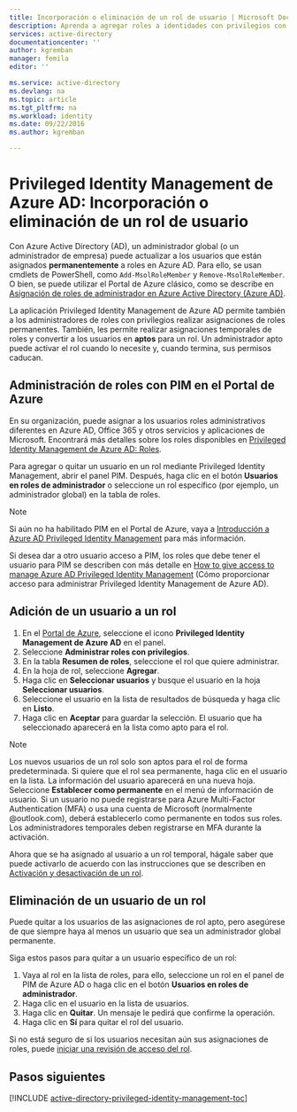 ```yaml
---
title: Incorporación o eliminación de un rol de usuario | Microsoft Docs
description: Aprenda a agregar roles a identidades con privilegios con la aplicación Privileged Identity Management de Azure Active Directory.
services: active-directory
documentationcenter: ''
author: kgremban
manager: femila
editor: ''

ms.service: active-directory
ms.devlang: na
ms.topic: article
ms.tgt_pltfrm: na
ms.workload: identity
ms.date: 09/22/2016
ms.author: kgremban

---
```

# Privileged Identity Management de Azure AD: Incorporación o eliminación de un rol de usuario
Con Azure Active Directory (AD), un administrador global (o un administrador de empresa) puede actualizar a los usuarios que están asignados **permanentemente** a roles en Azure AD. Para ello, se usan cmdlets de PowerShell, como `Add-MsolRoleMember` y `Remove-MsolRoleMember`. O bien, se puede utilizar el Portal de Azure clásico, como se describe en [Asignación de roles de administrador en Azure Active Directory (Azure AD)](active-directory-assign-admin-roles.md).

La aplicación Privileged Identity Management de Azure AD permite también a los administradores de roles con privilegios realizar asignaciones de roles permanentes. También, les permite realizar asignaciones temporales de roles y convertir a los usuarios en **aptos** para un rol. Un administrador apto puede activar el rol cuando lo necesite y, cuando termina, sus permisos caducan.

## Administración de roles con PIM en el Portal de Azure
En su organización, puede asignar a los usuarios roles administrativos diferentes en Azure AD, Office 365 y otros servicios y aplicaciones de Microsoft. Encontrará más detalles sobre los roles disponibles en [Privileged Identity Management de Azure AD: Roles](active-directory-privileged-identity-management-roles.md).

Para agregar o quitar un usuario en un rol mediante Privileged Identity Management, abrir el panel PIM. Después, haga clic en el botón **Usuarios en roles de administrador** o seleccione un rol específico (por ejemplo, un administrador global) en la tabla de roles.

> [!NOTE]
> Si aún no ha habilitado PIM en el Portal de Azure, vaya a [Introducción a Azure AD Privileged Identity Management](active-directory-privileged-identity-management-getting-started.md) para más información.
> 
> 

Si desea dar a otro usuario acceso a PIM, los roles que debe tener el usuario para PIM se describen con más detalle en [How to give access to manage Azure AD Privileged Identity Management](active-directory-privileged-identity-management-how-to-give-access-to-pim.md) (Cómo proporcionar acceso para administrar Privileged Identity Management de Azure AD).

## Adición de un usuario a un rol
1. En el [Portal de Azure](https://portal.azure.com/), seleccione el icono **Privileged Identity Management de Azure AD** en el panel.
2. Seleccione **Administrar roles con privilegios**.
3. En la tabla **Resumen de roles**, seleccione el rol que quiere administrar.
4. En la hoja de rol, seleccione **Agregar**.
5. Haga clic en **Seleccionar usuarios** y busque el usuario en la hoja **Seleccionar usuarios**.
6. Seleccione el usuario en la lista de resultados de búsqueda y haga clic en **Listo**.
7. Haga clic en **Aceptar** para guardar la selección. El usuario que ha seleccionado aparecerá en la lista como apto para el rol.

> [!NOTE]
> Los nuevos usuarios de un rol solo son aptos para el rol de forma predeterminada. Si quiere que el rol sea permanente, haga clic en el usuario en la lista. La información del usuario aparecerá en una nueva hoja. Seleccione **Establecer como permanente** en el menú de información de usuario. Si un usuario no puede registrarse para Azure Multi-Factor Authentication (MFA) o usa una cuenta de Microsoft (normalmente @outlook.com), deberá establecerlo como permanente en todos sus roles. Los administradores temporales deben registrarse en MFA durante la activación.
> 
> 

Ahora que se ha asignado al usuario a un rol temporal, hágale saber que puede activarlo de acuerdo con las instrucciones que se describen en [Activación y desactivación de un rol](active-directory-privileged-identity-management-how-to-activate-role.md).

## Eliminación de un usuario de un rol
Puede quitar a los usuarios de las asignaciones de rol apto, pero asegúrese de que siempre haya al menos un usuario que sea un administrador global permanente.

Siga estos pasos para quitar a un usuario específico de un rol:

1. Vaya al rol en la lista de roles, para ello, seleccione un rol en el panel de PIM de Azure AD o haga clic en el botón **Usuarios en roles de administrador**.
2. Haga clic en el usuario en la lista de usuarios.
3. Haga clic en **Quitar**. Un mensaje le pedirá que confirme la operación.
4. Haga clic en **Sí** para quitar el rol del usuario.

Si no está seguro de si los usuarios necesitan aún sus asignaciones de roles, puede [iniciar una revisión de acceso del rol](active-directory-privileged-identity-management-how-to-start-security-review.md).

<!--Every topic should have next steps and links to the next logical set of content to keep the customer engaged-->
## Pasos siguientes
[!INCLUDE [active-directory-privileged-identity-management-toc](../../includes/active-directory-privileged-identity-management-toc.md)]

<!---HONumber=AcomDC_0928_2016-->